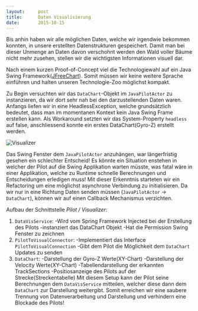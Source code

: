 ```yaml
---
layout:     post
title:      Daten Visualisierung
date:       2015-10-15
---
```


Bis anhin haben wir alle möglichen Daten, welche wir irgendwie bekommen konnten, in unsere erstellten Datenstrukturen gespeichert. Damit man bei dieser Unmenge an Daten davon verschohnt werden den Wald voller Bäume nicht mehr zusehen, stellen wir die wichtigsten Informationen visuell dar.

Nach einem kurzen Proof-of-Concept viel die Technologiewahl auf ein Java Swing Framework([JFreeChart](http://www.jfree.org/jsfreechart/)). Somit müssen wir keine weitere Sprache einführen und halten unseren Technologie-Zoo möglichst kompakt.

Zu Begin versuchten wir das `DataChart`-Objekt im `JavaPilotActor` zu instanzieren, da wir dort sehr nah bei den darzustellenden Daten waren. Anfangs liefen wir in eine HeadlessException, welche grundsätzlich bedeutet, dass man im momentanen Kontext kein Java Swing Frame erstellen kann. Als Workaround setzten wir das System-Property `headless` auf false, anschliessend konnte ein erstes DataChart(Gyro-Z) erstellt werden.

![Visualizer](/ChallP1/images/visualizer.png)

Das Swing Fenster dem `JavaPilotActor` anzuhängen, war längerfristig gesehen ein schlechter Entscheid! Es könnte ein Situation enstehen in welcher der Pilot auf die Swing Applikation warten müsste, was fatal wäre in einer Applikation, welche zu Runtime schnelle Berechnungen und Entscheidungen erledigen muss! Mit dieser Erkenntnis starteten wir ein Refactoring um eine möglichst asynchrone Verbindung zu initialisieren. Da wir nur in eine Richtung Daten senden müssen (`JavaPilotActor` -> `DataChart`), können wir auf einen Callback Mechanismus verzichten.

Aufbau der Schnittstelle *Pilot / Visualizer*:

1. `DataVisService`: -Wird vom Spring Framework Injected bei der Erstellung des Pilots
                     -instanziert das DataChart Objekt
                     -Hat die Permission Swing Fenster zu zeichnen
2. `PilotToVisualConnector`: -Implementiert das Interface `PilotToVisualConnection`
                             -Gibt dem Pilot die Möglichkeit dem `DataChart` Updates zu senden
3. `DataChart`: -Darstellung der Gyro-Z Werte(XY-Chart)
                -Darstellung der Velocity Werte(XY-Chart)
                -Tabellendarstellung der erkannten TrackSections
                -Positiosanzeige des Pilots auf der Strecke(Streckentabelle)
Mit diesem Setup kann der Pilot seine Berechnungen dem `DataVisService` mitteilen, welcher diese dann dem `DataChart` zur Darstellung weitergibt. Somit erreichen wir eine saubere Trennung von Datenverarbeitung und Darstellung und verhindern eine Blockade des Pilots!
